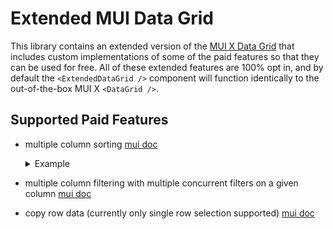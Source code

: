 # Extended MUI Data Grid

This library contains an extended version of the [MUI X Data Grid](https://mui.com/x/react-data-grid/) that includes custom implementations of some of the paid features so that they can be used for free. All of these extended features are 100% opt in, and by default the `<ExtendedDataGrid />` component will function identically to the out-of-the-box MUI X `<DataGrid />`.

## Supported Paid Features

- multiple column sorting [mui doc](https://mui.com/x/react-data-grid/sorting/#multi-sorting)

  <details>
    <summary>Example</summary>
    ```tsx
  import { ExtendedDataGrid } from "extended-mui-data-grid";
  const data = new Array(100).fill(null).map((\_, idx) => ({ name: `Column ${idx}`, id: `${idx}`}))
  const MyComponent: FC = () => {

      return <ExtendedDataGrid />

  }

  ```
  </details>

  ```

- multiple column filtering with multiple concurrent filters on a given column [mui doc](https://mui.com/x/react-data-grid/filtering/multi-filters/)
- copy row data (currently only single row selection supported) [mui doc](https://mui.com/x/react-data-grid/clipboard/#clipboard-copy)
